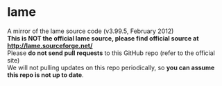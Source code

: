 # lame
A mirror of the lame source code (v3.99.5, February 2012)\
**This is NOT the official lame source, please find official source at http://lame.sourceforge.net/** \
Please **do not send pull requests** to this GitHub repo (refer to the official site)\
We will not pulling updates on this repo periodically, so **you can assume this repo is not up to date**.
